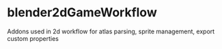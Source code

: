 blender2dGameWorkflow
=====================

Addons used in 2d workflow for atlas parsing, sprite management, export custom properties
